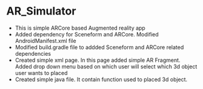 # AR_Simulator

* This is simple ARCore based Augmented reality app
* Added dependency for Sceneform and ARCore. Modified AndroidManifest.xml file
* Modified build.gradle file to addded Sceneform and ARCore related dependencies
* Created simple xml page. In this page added simple AR Fragment. Added drop down menu based on which user will select which 3d object user wants to placed
* Created simple java file. It contain function used to placed 3d object. 
